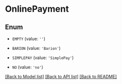 # OnlinePayment


## Enum

* `EMPTY` (value: `''`)

* `BARION` (value: `'Barion'`)

* `SIMPLEPAY` (value: `'SimplePay'`)

* `NO` (value: `'no'`)

[[Back to Model list]](../README.md#documentation-for-models) [[Back to API list]](../README.md#documentation-for-api-endpoints) [[Back to README]](../README.md)


